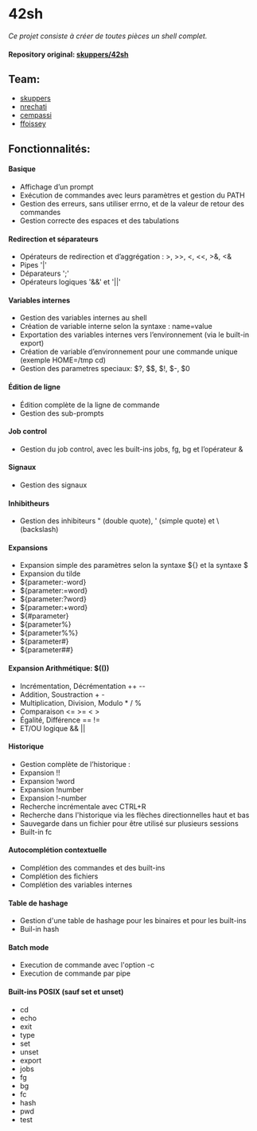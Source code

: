 # 42sh
*Ce projet consiste à créer de toutes pièces un shell complet.*

#### Repository original: [skuppers/42sh](https://github.com/skuppers/42sh)

## Team:
* [skuppers](https://github.com/skuppers)
* [nrechati](https://github.com/Nrechati)
* [cempassi](https://github.com/cempassi)
* [ffoissey](https://github.com/ffoissey)

## Fonctionnalités:

#### Basique
* Affichage d’un prompt
* Exécution de commandes avec leurs paramètres et gestion du PATH
* Gestion des erreurs, sans utiliser errno, et de la valeur de retour des commandes
* Gestion correcte des espaces et des tabulations

#### Redirection et séparateurs
* Opérateurs de redirection et d’aggrégation : >, >>, <, <<, >&, <&
* Pipes '|'
* Déparateurs ';'
* Opérateurs logiques '&&' et '||'

#### Variables internes
* Gestion des variables internes au shell
* Création de variable interne selon la syntaxe : name=value
* Exportation des variables internes vers l’environnement (via le built-in export)
* Création de variable d’environnement pour une commande unique (exemple HOME=/tmp cd)
* Gestion des parametres speciaux: $?, $$, $!, $-, $0

#### Édition de ligne
* Édition complète de la ligne de commande
* Gestion des sub-prompts

#### Job control
* Gestion du job control, avec les built-ins jobs, fg, bg et l’opérateur &

#### Signaux
* Gestion des signaux

#### Inhibitheurs
* Gestion des inhibiteurs " (double quote), ' (simple quote) et \ (backslash)

#### Expansions
* Expansion simple des paramètres selon la syntaxe ${} et la syntaxe $
* Expansion du tilde
* ${parameter:-word}
* ${parameter:=word}
* ${parameter:?word}
* ${parameter:+word}
* ${#parameter}
* ${parameter%}
* ${parameter%%}
* ${parameter#}
* ${parameter##}

#### Expansion Arithmétique: $(())
* Incrémentation, Décrémentation ++ --
* Addition, Soustraction + -
* Multiplication, Division, Modulo * / %
* Comparaison <= >= < >
* Égalité, Différence == !=
* ET/OU logique && ||

#### Historique
* Gestion complète de l’historique :
* Expansion !!
* Expansion !word
* Expansion !number
* Expansion !-number
* Recherche incrémentale avec CTRL+R
* Recherche dans l'historique via les flèches directionnelles haut et bas 
* Sauvegarde dans un fichier pour être utilisé sur plusieurs sessions
* Built-in fc

#### Autocomplétion contextuelle
* Complétion des commandes et des built-ins
* Complétion des fichiers
* Complétion des variables internes

#### Table de hashage
* Gestion d'une table de hashage pour les binaires et pour les built-ins
* Buil-in hash

#### Batch mode
* Execution de commande avec l'option -c
* Execution de commande par pipe

#### Built-ins POSIX (sauf set et unset)
* cd
* echo
* exit
* type
* set
* unset
* export
* jobs
* fg
* bg
* fc
* hash
* pwd
* test
